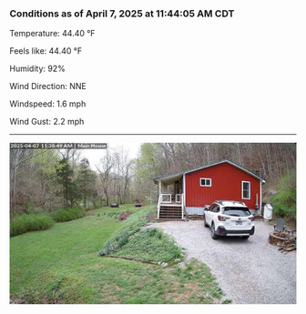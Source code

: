 ### Conditions as of April 7, 2025 at 11:44:05 AM CDT 

Temperature: 44.40 &deg;F

Feels like: 44.40 &deg;F

Humidity: 92%

Wind Direction: NNE

Windspeed: 1.6 mph

Wind Gust: 2.2 mph

---

<img src="./images/latest.jpeg"/>

